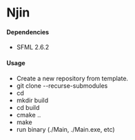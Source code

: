 # Njin
#### Dependencies
- SFML 2.6.2

#### Usage
- Create a new repository from template.
- git clone --recurse-submodules <your repo>
- cd <your repo>
- mkdir build
- cd build
- cmake ..
- make
- run binary (./Main, ./Main.exe, etc)
